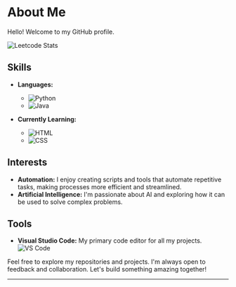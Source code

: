 # About Me

Hello! Welcome to my GitHub profile.


![Leetcode Stats](https://leetcard.jacoblin.cool/armx-123?ext=heatmap)
## Skills

- **Languages:** 
  - ![Python](https://img.shields.io/badge/Python-3776AB?style=for-the-badge&logo=python&logoColor=white)
  - ![Java](https://img.shields.io/badge/Java-007396?style=for-the-badge&logo=java&logoColor=white)

- **Currently Learning:**
  - ![HTML](https://img.shields.io/badge/HTML5-E34F26?style=for-the-badge&logo=html5&logoColor=white)
  - ![CSS](https://img.shields.io/badge/CSS3-1572B6?style=for-the-badge&logo=css3&logoColor=white)

## Interests

- **Automation:** I enjoy creating scripts and tools that automate repetitive tasks, making processes more efficient and streamlined.
- **Artificial Intelligence:** I'm passionate about AI and exploring how it can be used to solve complex problems.

## Tools

- **Visual Studio Code:** My primary code editor for all my projects.
  ![VS Code](https://img.shields.io/badge/Visual%20Studio%20Code-007ACC?style=for-the-badge&logo=visual-studio-code&logoColor=white)

Feel free to explore my repositories and projects. I'm always open to feedback and collaboration. Let's build something amazing together!

---

